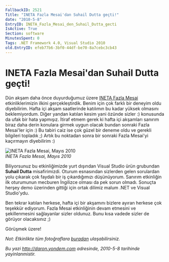 ```yaml
---
FallbackID: 2521
Title: "INETA Fazla Mesai'dan Suhail Dutta geçti!"
date: "2010-5-8"
EntryID: INETA_Fazla_Mesai_den_Suhail_Dutta_gecti
IsActive: True
Section: software
MinutesSpent: 0
Tags: .NET Framework 4.0, Visual Studio 2010
old.EntryID: efeb77b6-3bf0-44df-be70-8a7cebc3cb43
---
```

# INETA Fazla Mesai'dan Suhail Dutta geçti!
Dün akşam daha önce duyurduğumuz üzere [INETA Fazla
Mesai](http://daron.yondem.com/tr/post/9e0c8f8b-c217-4743-9658-6d9e4df91870)
etkinliklerimizin ilkini gerçekleştirdik. Benim için çok farklı bir
deneyim oldu diyebilirim. Hafta içi akşam saatlerinde katılımın bu kadar
yüksek olmasını beklemiyordum. Diğer yandan katılan kesim yani özünde
sizler :) konusunda da ufak bir hata yapmışız. İtiraf etmem gerek ki
hafta içi akşamları sanırım biraz daha derin konulara girmek uygun
olacak bundan sonraki Fazla Mesai'ler için :) Bu tabiri caiz ise çok
güzel bir deneme oldu ve gerekli bilgileri topladık ;) Artık bu noktadan
sonra bir sonraki Fazla Mesai'yi kaçırmayın diyebilirim :)

![INETA Fazla Mesai, Mayıs
2010](media/INETA_Fazla_Mesai_den_Suhail_Dutta_gecti/07052010_1.png)\
*INETA Fazla Mesai, Mayıs 2010*

Biliyorsunuz bu etkinliğimizde yurt dışından Visual Studio ürün
grubundan **Suhail Dutta** misafirimizdi. Oturum esnasından sizlerden
gelen sorulardan yolu çıkarak çok faydalı bir iş çıkardığımızı
düşünüyorum. Sanırım etkinliğin ilk oturumunun mecburen İngilizce olması
da pek sorun olmadı. Sonuçta herşey demo üzerinden gittiği için ortak
dilimiz malum .NET ve Visual Studio'ydu.

Ben tekrar katılan herkese, hafta içi bir akşamını bizlere ayıran
herkese çok teşekkür ediyorum. Fazla Mesai etkinliğinin devam etmesini
ve şekillenmesini sağlayanlar sizler oldunuz. Bunu kısa vadede sizler de
görüyor olacaksınız ;)

Görüşmek üzere!

*Not: Etkinlikte tüm fotoğraflara*
[*buradan*](http://cid-8eca4439fd9a640f.skydrive.live.com/browse.aspx/INETA%255E_FazlaMesai%255E_1)
*ulaşabilirsiniz.*



*Bu yazi http://daron.yondem.com adresinde, 2010-5-8 tarihinde yayinlanmistir.*
